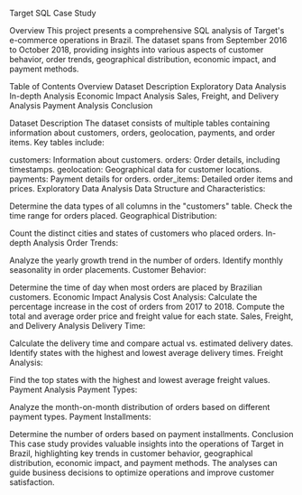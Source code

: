 Target SQL Case Study

Overview
This project presents a comprehensive SQL analysis of Target's e-commerce operations in Brazil. 
The dataset spans from September 2016 to October 2018, providing insights into various aspects of customer behavior, order trends, geographical distribution, economic impact, and payment methods.

Table of Contents
Overview
Dataset Description
Exploratory Data Analysis
In-depth Analysis
Economic Impact Analysis
Sales, Freight, and Delivery Analysis
Payment Analysis
Conclusion


Dataset Description
The dataset consists of multiple tables containing information about customers, orders, geolocation, payments, and order items. Key tables include:

customers: Information about customers.
orders: Order details, including timestamps.
geolocation: Geographical data for customer locations.
payments: Payment details for orders.
order_items: Detailed order items and prices.
Exploratory Data Analysis
Data Structure and Characteristics:

Determine the data types of all columns in the "customers" table.
Check the time range for orders placed.
Geographical Distribution:

Count the distinct cities and states of customers who placed orders.
In-depth Analysis
Order Trends:

Analyze the yearly growth trend in the number of orders.
Identify monthly seasonality in order placements.
Customer Behavior:

Determine the time of day when most orders are placed by Brazilian customers.
Economic Impact Analysis
Cost Analysis:
Calculate the percentage increase in the cost of orders from 2017 to 2018.
Compute the total and average order price and freight value for each state.
Sales, Freight, and Delivery Analysis
Delivery Time:

Calculate the delivery time and compare actual vs. estimated delivery dates.
Identify states with the highest and lowest average delivery times.
Freight Analysis:

Find the top states with the highest and lowest average freight values.
Payment Analysis
Payment Types:

Analyze the month-on-month distribution of orders based on different payment types.
Payment Installments:

Determine the number of orders based on payment installments.
Conclusion
This case study provides valuable insights into the operations of Target in Brazil, highlighting key trends in customer behavior, 
geographical distribution, economic impact, and payment methods. The analyses can guide business decisions to optimize operations and improve customer satisfaction.

